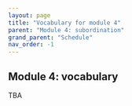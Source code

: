 ```yaml
---
layout: page
title: "Vocabulary for module 4"
parent: "Module 4: subordination"
grand_parent: "Schedule"
nav_order: -1
---
```




## Module 4: vocabulary
 
TBA